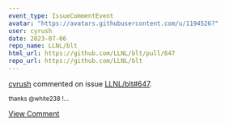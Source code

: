 ```yaml
---
event_type: IssueCommentEvent
avatar: "https://avatars.githubusercontent.com/u/1194526?"
user: cyrush
date: 2023-07-06
repo_name: LLNL/blt
html_url: https://github.com/LLNL/blt/pull/647
repo_url: https://github.com/LLNL/blt
---
```


<a href='https://github.com/cyrush' target='_blank'>cyrush</a> commented on issue <a href='https://github.com/LLNL/blt/pull/647' target='_blank'>LLNL/blt#647</a>.

<small>thanks @white238 !...</small>

<a href='https://github.com/LLNL/blt/pull/647' target='_blank'>View Comment</a>